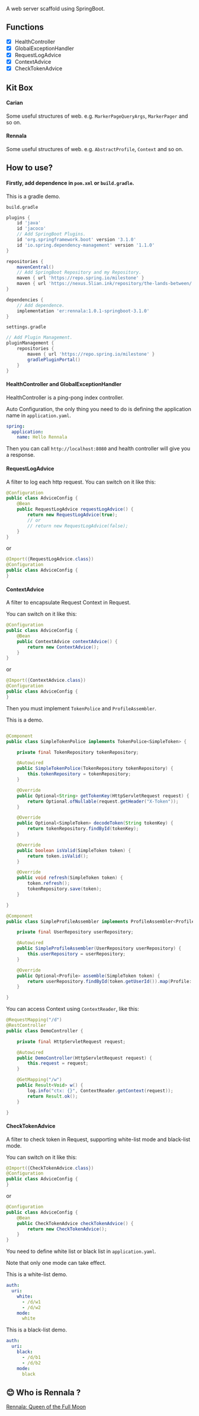 A web server scaffold using SpringBoot.

## Functions

- [x] HealthController
- [x] GlobalExceptionHandler
- [x] RequestLogAdvice
- [x] ContextAdvice
- [x] CheckTokenAdvice

## Kit Box

#### Carian

Some useful structures of web. e.g. `MarkerPageQueryArgs`, `MarkerPager` and so on.

#### Rennala
Some useful structures of web. e.g. `AbstractProfile`, `Context` and so on.

## How to use?

#### Firstly, add dependence in `pom.xml` or `build.gradle`.

This is a gradle demo.

`build.gradle`

```groovy
plugins {
    id 'java'
    id 'jacoco'
    // Add SpringBoot Plugins.
    id 'org.springframework.boot' version '3.1.0'
    id 'io.spring.dependency-management' version '1.1.0'
}

repositories {
    mavenCentral()
    // Add SpringBoot Repository and my Repository.
    maven { url 'https://repo.spring.io/milestone' }
    maven { url 'https://nexus.5lian.ink/repository/the-lands-between/' }
}

dependencies {
    // Add dependence.
    implementation 'er:rennala:1.0.1-springboot-3.1.0'
}
```

`settings.gradle`
```groovy
// Add Plugin Management.
pluginManagement {
    repositories {
        maven { url 'https://repo.spring.io/milestone' }
        gradlePluginPortal()
    }
}
```

#### HealthController and GlobalExceptionHandler

HealthController is a ping-pong index controller.

Auto Configuration, the only thing you need to do is defining the application name in `application.yaml`.

```yaml
spring:
  application:
    name: Hello Rennala
```

Then you can call `http://localhost:8080` and health controller will give you a response.

#### RequestLogAdvice

A filter to log each http request.
You can switch on it like this:

```java
@Configuration
public class AdviceConfig {
    @Bean
    public RequestLogAdvice requestLogAdvice() {
        return new RequestLogAdvice(true);
        // or
        // return new RequestLogAdvice(false);
    }
}
```

or

```java
@Import({RequestLogAdvice.class})
@Configuration
public class AdviceConfig {
}
```

#### ContextAdvice

A filter to encapsulate Request Context in Request.

You can switch on it like this:

```java
@Configuration
public class AdviceConfig {
    @Bean
    public ContextAdvice contextAdvice() {
        return new ContextAdvice();
    }
}
```

or

```java
@Import({ContextAdvice.class})
@Configuration
public class AdviceConfig {
}
```

Then you must implement `TokenPolice` and `ProfileAssembler`.

This is a demo.

```java

@Component
public class SimpleTokenPolice implements TokenPolice<SimpleToken> {

    private final TokenRepository tokenRepository;

    @Autowired
    public SimpleTokenPolice(TokenRepository tokenRepository) {
        this.tokenRepository = tokenRepository;
    }

    @Override
    public Optional<String> getTokenKey(HttpServletRequest request) {
        return Optional.ofNullable(request.getHeader("X-Token"));
    }

    @Override
    public Optional<SimpleToken> decodeToken(String tokenKey) {
        return tokenRepository.findById(tokenKey);
    }

    @Override
    public boolean isValid(SimpleToken token) {
        return token.isValid();
    }

    @Override
    public void refresh(SimpleToken token) {
        token.refresh();
        tokenRepository.save(token);
    }

}

@Component
public class SimpleProfileAssembler implements ProfileAssembler<Profile, SimpleToken> {

    private final UserRepository userRepository;

    @Autowired
    public SimpleProfileAssembler(UserRepository userRepository) {
        this.userRepository = userRepository;
    }

    @Override
    public Optional<Profile> assemble(SimpleToken token) {
        return userRepository.findById(token.getUserId()).map(Profile::new);
    }

}
```

You can access Context using `ContextReader`, like this:

```java
@RequestMapping("/d")
@RestController
public class DemoController {

    private final HttpServletRequest request;

    @Autowired
    public DemoController(HttpServletRequest request) {
        this.request = request;
    }

    @GetMapping("/w")
    public Result<Void> w() {
        log.info("ctx: {}", ContextReader.getContext(request));
        return Result.ok();
    }

}
```

#### CheckTokenAdvice

A filter to check token in Request, supporting white-list mode and black-list mode.

You can switch on it like this:

```java
@Import({CheckTokenAdvice.class})
@Configuration
public class AdviceConfig {
}
```

or

```java
@Configuration
public class AdviceConfig {
    @Bean
    public CheckTokenAdvice checkTokenAdvice() {
        return new CheckTokenAdvice();
    }
}
```

You need to define white list or black list in `application.yaml`.

Note that only one mode can take effect.

This is a white-list demo.

```yaml
auth:
  uri:
    white:
      - /d/w1
      - /d/w2
    mode:
      white
```

This is a black-list demo.

```yaml
auth:
  uri:
    black:
      - /d/b1
      - /d/b2
    mode:
      black
```

## 😊 Who is Rennala ?

[Rennala: Queen of the Full Moon](https://eldenring.wiki.fextralife.com/Rennala+Queen+of+the+Full+Moon)